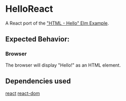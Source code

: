 # HelloReact

A React port of the ["HTML - Hello" Elm Example](https://elm-lang.org/examples).

## Expected Behavior:

### Browser

The browser will display "Hello!" as an HTML element.

## Dependencies used

[react](https://www.npmjs.com/package/react)
[react-dom](https://www.npmjs.com/package/react-dom)
